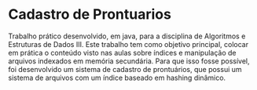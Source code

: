 # Cadastro de Prontuarios
Trabalho prático desenvolvido, em java, para a disciplina de Algoritmos e Estruturas de Dados III. Este trabalho tem como objetivo principal, colocar em
prática o conteúdo visto nas aulas sobre índices e manipulação de arquivos indexados em
memória secundária. Para que isso fosse possível, foi desenvolvido um sistema de cadastro de prontuários, que possui um sistema de arquivos com um índice baseado em hashing
dinâmico. 
